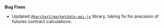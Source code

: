 **Bug Fixes**

* Updated [`@barchart/marketdata-api-js`](https://github.com/barchart/marketdata-api-js) library, taking fix for precision of futures contract calculations.